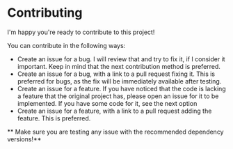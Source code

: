 # Contributing
I'm happy you're ready to contribute to this project!

You can contribute in the following ways:
- Create an issue for a bug. I will review that and try to fix it, if I consider it important. Keep in mind that the next contribution method is preferred.
- Create an issue for a bug, with a link to a pull request fixing it. This is preferred for bugs, as the fix will be immediately available after testing.
- Create an issue for a feature. If you have noticed that the code is lacking a feature that the original project has, please open an issue for it to be implemented. If you have some code for it, see the next option
- Create an issue for a feature, with a link to a pull request adding the feature. This is preferred.

** Make sure you are testing any issue with the recommended dependency versions!**
